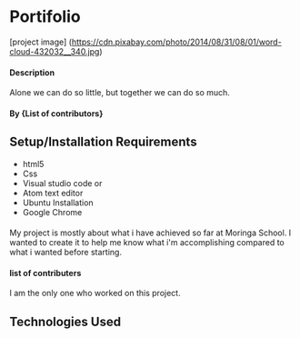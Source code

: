 # Portifolio
[project image] 
(https://cdn.pixabay.com/photo/2014/08/31/08/01/word-cloud-432032__340.jpg)
#### Description
Alone we can do so little, but together we can do so much.
#### By **{List of contributors}**

## Setup/Installation Requirements
* html5
* Css
* Visual studio code or
* Atom text editor
* Ubuntu Installation
* Google Chrome

#### 

My project is mostly about what i have achieved so far at Moringa School. I wanted to create it to help me know what i'm accomplishing compared to what i wanted before starting.
#### list of contributers
I am the only one who worked on this project.

## Technologies Used

